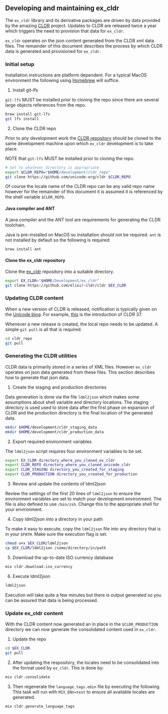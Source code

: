 ## Developing and maintaining ex_cldr

The `ex_cldr` library and its derivative packages are driven by data provided by the amazing [CLDR](https://cldr.unicode.org) project. Updates to CLDR are released twice a year which triggers the need to provision that data for `ex_cldr`.

`ex_cldr` operates on the json content generated from the CLDR xml data files. The remainder of this document describes the process by which CLDR data is generated and provisioned for `ex_cldr`.

### Initial setup

Installation instructions are platform dependent. For a typical MacOS environment the following using [Homebrew](https://brew.sh) will suffice.

1. Install git-lfs

`git-lfs` MUST be installed prior to cloning the repo since there are several large objects references from the repo.

```bash
brew install git-lfs
git lfs install
```

2. Clone the CLDR repo

Prior to any development work the [CLDR repository](https://github.com/unicode-org/cldr) should be cloned to the same development machine upon which `ex_cldr` development is to take place.

NOTE that `git-lfs` MUST be installed prior to cloning the repo.

```bash
# Set to whatever directory is appropriate
export $CLDR_REPO="$HOME/development/cldr_repo"
git clone https://github.com/unicode-org/cldr $CLDR_REPO
```

Of course the locale name of the CLDR repo can be any valid repo name however for the remainder of this document it is assumed it is referenced by the shell variable `$CLDR_REPO`.

#### Java compiler and ANT

A java compiler and the ANT tool are requirements for generating the CLDR toolchain.

Java is pre-installed on MacOS so installation should not be required. `ant` is not installed by default so the following is required:

```bash
brew install ant
```

#### Clone the ex_cldr repository

Clone the [ex_cldr](https://github.com/elixir-cldr/cldr) repository into a suitable directory.

```bash
export EX_CLDR="$HOME/Development/ex_cldr"
git clone https://github.com/elixir-cldr/cldr $EX_CLDR
```

### Updating CLDR content

When a new version of CLDR is released, notification is typically given on the [Unicode blog](http://blog.unicode.org). For example, [this](http://blog.unicode.org/2020/04/unicode-locale-data-v37-released_23.html) is the introduction of CLDR 37.

Whenever a new release is created, the local repo needs to be updated. A simple `git pull` is all that is required.

```bash
cd cldr_repo
git pull
```

### Generating the CLDR utilities

CLDR data is primarily stored in a series of XML files. However `ex_cldr` operates on json data generated from these files.  This section describes how to generate that json data.

1. Create the staging and production directories

Data generation is done via the file `ldml2json` which makes some assumptions about shell variable and directory locations. The staging directory is used used to store data after the first phase on expansion of CLDR and the production directory is the final location of the generated data.

```bash
mkdir $HOME/development/cldr_staging_data
mkdir $HOME/development/cldr_production_data
```

2. Export required environment variables

The `ldml2json` script requires four environment variables to be set.

```bash
export EX_CLDR directory_where_you_cloned_ex_cldr
export CLDR_REPO directory_where_you_cloned_unicode_cldr
export CLDR_STAGING directory_you_created_for_staging
export CLDR_PRODUCTION directory_you_created_for_production
```

3. Review and update the contents of ldml2json

Review the settings of the first 20 lines of `ldml2json` to ensure the environment variables are set to match your development environment. The file is also defined to use `/bin/zsh`. Change this to the appropriate shell for your environment.

4. Copy ldml2json into a directory in your path

To make it easy to execute, copy the `ldml2json` file into any directory that is in your `$PATH`. Make sure the execution flag is set.
```bash
chmod u+x $EX_CLDR/ldml2json
cp $EX_CLDR/ldml2json /some/directory/in/path
```

5. Download the up-to-date ISO currency database
```bash
mix cldr.download.iso_currency
```

6. Execute ldml2json

```bash
ldml2json
```

Execution will take quite a few minutes but there is output generated so you can be assured that data is being processed.

### Update ex_cldr content

With the CLDR content now generated an in place in the `$CLDR_PRODUCTION` directory we can now generate the consolidated content used in `ex_cldr`.

1. Update the repo
```bash
cd $EX_CLDR
git pull
```

2. After updating the respository, the locales need to be consolidated into the format used by `ex_cldr`.  This is done by:
```bash
mix cldr.consolidate
```

3. Then regenerate the `language_tags.ebin` file by executing the following. This task will run with `MIX_ENV=test` to ensure all available locales are generated.
```bash
mix cldr.generate_language_tags
```


